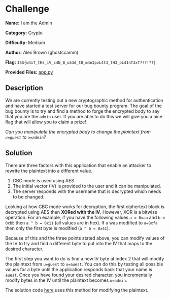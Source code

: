 # Challenge

**Name:** I am the Admin

**Category:** Crypto

**Difficulty:** Medium

**Author:** Alex Brown (ghostccamm)

**Flag:** `ISS{w4iT_tH3_iV_c4N_B_u53d_t0_m4nIpvL4t3_tH3_pL41nT3xT?!?!?!}`

**Provided Files:** [app.py](publish/app.py)

## Description

We are currently testing out a new cryptographic method for authentication and have started a test server for our bug bounty program. The goal of the bug bounty is to try and find a method to forge the encrypted body to say that you are the `admin` user. If you are able to do this we will give you a nice flag that will allow you to claim a prize!

*Can you manipulate the encrypted body to change the plaintext from `u=guest` to `u=admin`?*

## Solution

There are three factors with this application that enable an attacker to rewrite the plaintext into a different value.

1) CBC mode is used using AES.
2) The initial vector (IV) is provided to the user and it can be manipulated.
3) The server responds with the username that is decrypted which needs to be changed.

Looking at how CBC mode works for decryption, the first ciphertext block is decrypted using AES then **XORed with the IV**. However, XOR is a bitwise operation. For an example, if you have the following values `a = 0xaa` and `b = 0xbb` then `a ^ b = 0x11` (all values are in hex). If `a` was modified to `a=0xfa` then only the first byte is modified (`a ^ b = 0x41`).

Because of this and the three points stated above, you can modify values of the IV to try and find a different byte to put into the IV that maps to the desired character.

The first step you want to do is find a new IV byte at index 2 that will modify the plaintext from `u=guest` to `u=auest`. You can do this by testing all possible values for a byte until the application responds back that your name is `auest`. Once you have found your desired character, you incrementally modify bytes in the IV until the plaintext becomes `u=admin`.

The solution code [here](solution/sol.py) uses this method for modifying the plaintext.